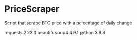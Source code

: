 # PriceScraper
Script that scrape BTC price with a percentage of daily change

requests 2.23.0
beautifulsoup4 4.9.1
python 3.8.3
